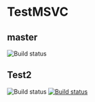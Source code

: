 # TestMSVC

## master
![Build status](https://the-bridge-int.trafficmanager.net/v0.1/apps/4a1c005e-1af2-4dec-bace-e7520d9ac33f/branches/master/badge)


## Test2
![Build status](https://the-bridge-int.trafficmanager.net/v0.1/apps/4d3fed87-cb61-4c23-95f2-3a5200f2f0c8/branches/master/badge)
[![Build status](https://the-bridge-int.trafficmanager.net/v0.1/apps/4d3fed87-cb61-4c23-95f2-3a5200f2f0c8/branches/master/badge)](https://the-bridge-int.trafficmanager.net/v0.1/apps/4d3fed87-cb61-4c23-95f2-3a5200f2f0c8/branches/master/badge)
